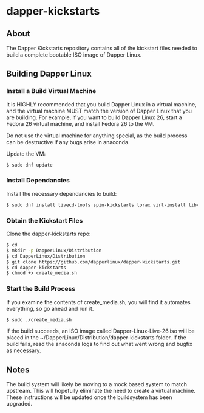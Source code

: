 # dapper-kickstarts

## About
The Dapper Kickstarts repository contains all of the kickstart files needed to build a complete bootable ISO image of Dapper Linux. 


## Building Dapper Linux

### Install a Build Virtual Machine
It is HIGHLY recommended that you build Dapper Linux in a virtual machine, and the virtual machine MUST match the version of Dapper Linux that you are building. For example, if you want to build Dapper Linux 26, start a Fedora 26 virtual machine, and install Fedora 26 to the VM. 

Do not use the virtual machine for anything special, as the build process can be destructive if any bugs arise in anaconda. 

Update the VM:
```bash
$ sudo dnf update
```

### Install Dependancies
Install the necessary dependancies to build:

```bash
$ sudo dnf install livecd-tools spin-kickstarts lorax virt-install libvirt-daemon-config-network pykickstart
```

### Obtain the Kickstart Files
Clone the dapper-kickstarts repo:

```bash
$ cd
$ mkdir -p DapperLinux/Distribution
$ cd DapperLinux/Distribution
$ git clone https://github.com/dapperlinux/dapper-kickstarts.git
$ cd dapper-kickstarts
$ chmod +x create_media.sh
```

### Start the Build Process
If you examine the contents of create_media.sh, you will find it automates everything, so go ahead and run it.
```bash
$ sudo ./create_media.sh
```
If the build succeeds, an ISO image called Dapper-Linux-Live-26.iso will be placed in the ~/DapperLinux/Distribution/dapper-kickstarts folder. If the build fails, read the anaconda logs to find out what went wrong and bugfix as necessary.

## Notes
The build system will likely be moving to a mock based system to match upstream. This will hopefully eliminate the need to create a virtual machine. These instructions will be updated once the buildsystem has been upgraded.




